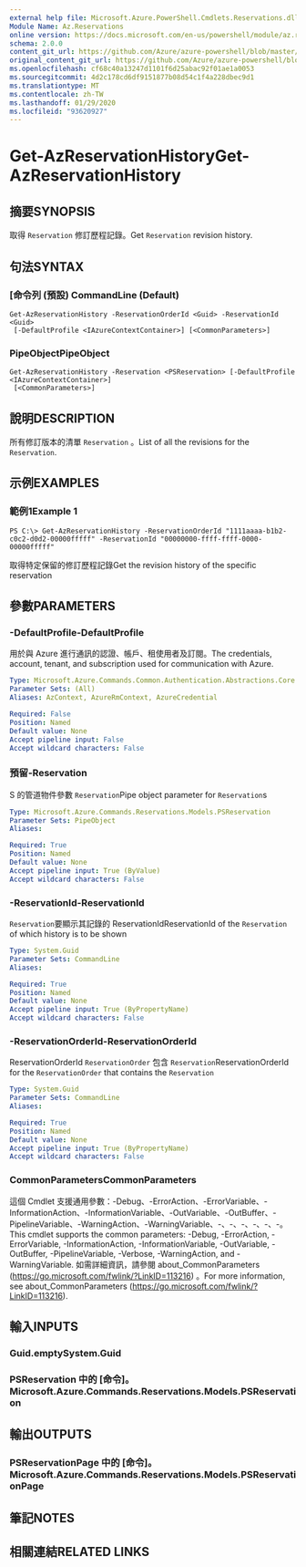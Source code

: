```yaml
---
external help file: Microsoft.Azure.PowerShell.Cmdlets.Reservations.dll-Help.xml
Module Name: Az.Reservations
online version: https://docs.microsoft.com/en-us/powershell/module/az.reservations/get-azreservationhistory
schema: 2.0.0
content_git_url: https://github.com/Azure/azure-powershell/blob/master/src/Reservations/Reservations/help/Get-AzReservationHistory.md
original_content_git_url: https://github.com/Azure/azure-powershell/blob/master/src/Reservations/Reservations/help/Get-AzReservationHistory.md
ms.openlocfilehash: cf68c40a13247d1101f6d25abac92f01ae1a0053
ms.sourcegitcommit: 4d2c178cd6df9151877b08d54c1f4a228dbec9d1
ms.translationtype: MT
ms.contentlocale: zh-TW
ms.lasthandoff: 01/29/2020
ms.locfileid: "93620927"
---
```

# <span data-ttu-id="7927c-101">Get-AzReservationHistory</span><span class="sxs-lookup"><span data-stu-id="7927c-101">Get-AzReservationHistory</span></span>

## <span data-ttu-id="7927c-102">摘要</span><span class="sxs-lookup"><span data-stu-id="7927c-102">SYNOPSIS</span></span>
<span data-ttu-id="7927c-103">取得 `Reservation` 修訂歷程記錄。</span><span class="sxs-lookup"><span data-stu-id="7927c-103">Get `Reservation` revision history.</span></span>

## <span data-ttu-id="7927c-104">句法</span><span class="sxs-lookup"><span data-stu-id="7927c-104">SYNTAX</span></span>

### <span data-ttu-id="7927c-105">[命令列 (預設) </span><span class="sxs-lookup"><span data-stu-id="7927c-105">CommandLine (Default)</span></span>
```
Get-AzReservationHistory -ReservationOrderId <Guid> -ReservationId <Guid>
 [-DefaultProfile <IAzureContextContainer>] [<CommonParameters>]
```

### <span data-ttu-id="7927c-106">PipeObject</span><span class="sxs-lookup"><span data-stu-id="7927c-106">PipeObject</span></span>
```
Get-AzReservationHistory -Reservation <PSReservation> [-DefaultProfile <IAzureContextContainer>]
 [<CommonParameters>]
```

## <span data-ttu-id="7927c-107">說明</span><span class="sxs-lookup"><span data-stu-id="7927c-107">DESCRIPTION</span></span>
<span data-ttu-id="7927c-108">所有修訂版本的清單 `Reservation` 。</span><span class="sxs-lookup"><span data-stu-id="7927c-108">List of all the revisions for the `Reservation`.</span></span>

## <span data-ttu-id="7927c-109">示例</span><span class="sxs-lookup"><span data-stu-id="7927c-109">EXAMPLES</span></span>

### <span data-ttu-id="7927c-110">範例1</span><span class="sxs-lookup"><span data-stu-id="7927c-110">Example 1</span></span>
```
PS C:\> Get-AzReservationHistory -ReservationOrderId "1111aaaa-b1b2-c0c2-d0d2-00000fffff" -ReservationId "00000000-ffff-ffff-0000-00000fffff"
```

<span data-ttu-id="7927c-111">取得特定保留的修訂歷程記錄</span><span class="sxs-lookup"><span data-stu-id="7927c-111">Get the revision history of the specific reservation</span></span>

## <span data-ttu-id="7927c-112">參數</span><span class="sxs-lookup"><span data-stu-id="7927c-112">PARAMETERS</span></span>

### <span data-ttu-id="7927c-113">-DefaultProfile</span><span class="sxs-lookup"><span data-stu-id="7927c-113">-DefaultProfile</span></span>
<span data-ttu-id="7927c-114">用於與 Azure 進行通訊的認證、帳戶、租使用者及訂閱。</span><span class="sxs-lookup"><span data-stu-id="7927c-114">The credentials, account, tenant, and subscription used for communication with Azure.</span></span>

```yaml
Type: Microsoft.Azure.Commands.Common.Authentication.Abstractions.Core.IAzureContextContainer
Parameter Sets: (All)
Aliases: AzContext, AzureRmContext, AzureCredential

Required: False
Position: Named
Default value: None
Accept pipeline input: False
Accept wildcard characters: False
```

### <span data-ttu-id="7927c-115">預留</span><span class="sxs-lookup"><span data-stu-id="7927c-115">-Reservation</span></span>
<span data-ttu-id="7927c-116">S 的管道物件參數 `Reservation`</span><span class="sxs-lookup"><span data-stu-id="7927c-116">Pipe object parameter for `Reservation`s</span></span>

```yaml
Type: Microsoft.Azure.Commands.Reservations.Models.PSReservation
Parameter Sets: PipeObject
Aliases:

Required: True
Position: Named
Default value: None
Accept pipeline input: True (ByValue)
Accept wildcard characters: False
```

### <span data-ttu-id="7927c-117">-ReservationId</span><span class="sxs-lookup"><span data-stu-id="7927c-117">-ReservationId</span></span>
<span data-ttu-id="7927c-118">`Reservation`要顯示其記錄的 ReservationId</span><span class="sxs-lookup"><span data-stu-id="7927c-118">ReservationId of the `Reservation` of which history is to be shown</span></span>

```yaml
Type: System.Guid
Parameter Sets: CommandLine
Aliases:

Required: True
Position: Named
Default value: None
Accept pipeline input: True (ByPropertyName)
Accept wildcard characters: False
```

### <span data-ttu-id="7927c-119">-ReservationOrderId</span><span class="sxs-lookup"><span data-stu-id="7927c-119">-ReservationOrderId</span></span>
<span data-ttu-id="7927c-120">ReservationOrderId `ReservationOrder` 包含 `Reservation`</span><span class="sxs-lookup"><span data-stu-id="7927c-120">ReservationOrderId for the `ReservationOrder` that contains the `Reservation`</span></span>

```yaml
Type: System.Guid
Parameter Sets: CommandLine
Aliases:

Required: True
Position: Named
Default value: None
Accept pipeline input: True (ByPropertyName)
Accept wildcard characters: False
```

### <span data-ttu-id="7927c-121">CommonParameters</span><span class="sxs-lookup"><span data-stu-id="7927c-121">CommonParameters</span></span>
<span data-ttu-id="7927c-122">這個 Cmdlet 支援通用參數：-Debug、-ErrorAction、-ErrorVariable、-InformationAction、-InformationVariable、-OutVariable、-OutBuffer、-PipelineVariable、-WarningAction、-WarningVariable、-、-、-、-、-、-。</span><span class="sxs-lookup"><span data-stu-id="7927c-122">This cmdlet supports the common parameters: -Debug, -ErrorAction, -ErrorVariable, -InformationAction, -InformationVariable, -OutVariable, -OutBuffer, -PipelineVariable, -Verbose, -WarningAction, and -WarningVariable.</span></span> <span data-ttu-id="7927c-123">如需詳細資訊，請參閱 about_CommonParameters (https://go.microsoft.com/fwlink/?LinkID=113216) 。</span><span class="sxs-lookup"><span data-stu-id="7927c-123">For more information, see about_CommonParameters (https://go.microsoft.com/fwlink/?LinkID=113216).</span></span>

## <span data-ttu-id="7927c-124">輸入</span><span class="sxs-lookup"><span data-stu-id="7927c-124">INPUTS</span></span>

### <span data-ttu-id="7927c-125">Guid.empty</span><span class="sxs-lookup"><span data-stu-id="7927c-125">System.Guid</span></span>

### <span data-ttu-id="7927c-126">PSReservation 中的 [命令]。</span><span class="sxs-lookup"><span data-stu-id="7927c-126">Microsoft.Azure.Commands.Reservations.Models.PSReservation</span></span>

## <span data-ttu-id="7927c-127">輸出</span><span class="sxs-lookup"><span data-stu-id="7927c-127">OUTPUTS</span></span>

### <span data-ttu-id="7927c-128">PSReservationPage 中的 [命令]。</span><span class="sxs-lookup"><span data-stu-id="7927c-128">Microsoft.Azure.Commands.Reservations.Models.PSReservationPage</span></span>

## <span data-ttu-id="7927c-129">筆記</span><span class="sxs-lookup"><span data-stu-id="7927c-129">NOTES</span></span>

## <span data-ttu-id="7927c-130">相關連結</span><span class="sxs-lookup"><span data-stu-id="7927c-130">RELATED LINKS</span></span>
